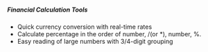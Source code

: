 ##### Financial Calculation Tools

- Quick currency conversion with real-time rates
- Calculate percentage in the order of number, /(or \*), number, %.
- Easy reading of large numbers with 3/4-digit grouping
